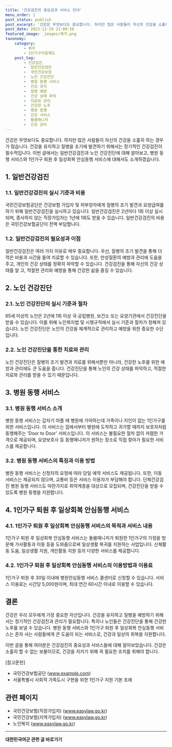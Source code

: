 ```yaml
---
title: '건강검진의 중요성과 서비스 안내'
menu_order: 1
post_status: publish
post_excerpt: '건강은 무엇보다도 중요합니다. 하지만 많은 사람들이 자신의 건강을 소홀히 하는 경우가 많습니다. 건강을 유지하고 질병을 조기에 발견하기 위해서는 정기적인 건강검진이 필수적입니다. 이번 글에서는 일반건강검진과 노인 건강진단에 대해 알아보고, 병원 동행 서비스와 1인가구 퇴원 후 일상회복 안심동행 서비스에 대해서도 소개하겠습니다.'
post_date: 2023-12-29 21:00:56
featured_image: _images/복지.png
taxonomy:
    category:
        - 복지
        - 1인가구지원제도
    post_tag:
        - 건강검진
        -  일반건강검진
        -  국민건강보험
        -  노인 건강진단
        -  병원 동행 서비스
        -  건강 유지
        -  질병 예방
        -  건강 상태 파악
        -  치료와 관리
        -  건강한 노후
        -  병원 동행
        -  건강 서비스
        -  돌봄매니저
        -  건강 관리
---
```




건강은 무엇보다도 중요합니다. 하지만 많은 사람들이 자신의 건강을 소홀히 하는 경우가 많습니다. 건강을 유지하고 질병을 조기에 발견하기 위해서는 정기적인 건강검진이 필수적입니다. 이번 글에서는 일반건강검진과 노인 건강진단에 대해 알아보고, 병원 동행 서비스와 1인가구 퇴원 후 일상회복 안심동행 서비스에 대해서도 소개하겠습니다.

## 1. 일반건강검진

### 1.1. 일반건강검진의 실시 기준과 비용

국민건강보험공단은 건강보험 가입자 및 피부양자에게 질병의 조기 발견과 요양급여를 하기 위해 일반건강검진을 실시하고 있습니다. 일반건강검진은 2년마다 1회 이상 실시되며, 종사하지 않는 직장가입자는 1년에 1회도 받을 수 있습니다. 일반건강검진의 비용은 국민건강보험공단이 전액 부담합니다.

### 1.2. 일반건강검진의 필요성과 이점

일반건강검진은 여러 가지 이유로 매우 중요합니다. 우선, 질병의 조기 발견을 통해 더 적은 비용과 시간을 들여 치료할 수 있습니다. 또한, 만성질환의 예방과 관리에 도움을 주고, 개인의 건강 상태를 정확히 파악할 수 있습니다. 건강검진을 통해 자신의 건강 상태를 알 고, 적절한 관리와 예방을 통해 건강한 삶을 즐길 수 있습니다.

## 2. 노인 건강진단

### 2.1. 노인 건강진단의 실시 기준과 절차

65세 이상의 노인은 2년에 1회 이상 국·공립병원, 보건소 또는 요양기관에서 건강진단을 받을 수 있습니다. 이를 위해 노인복지법 및 시행규칙에서 실시 기준과 절차가 정해져 있습니다. 노인 건강진단은 노인의 건강을 체계적으로 관리하고 예방을 위한 중요한 수단입니다.

### 2.2. 노인 건강진단을 통한 치료와 관리

노인 건강진단은 질병의 조기 발견과 치료를 위해서뿐만 아니라, 건강한 노후를 위한 예방과 관리에도 큰 도움을 줍니다. 건강진단을 통해 노인의 건강 상태를 파악하고, 적절한 치료와 관리를 받을 수 있기 때문입니다.

## 3. 병원 동행 서비스

### 3.1. 병원 동행 서비스 소개

병원 동행 서비스는 갑자기 아플 때 병원에 가야하는데 가족이나 지인이 없는 1인가구를 위한 서비스입니다. 이 서비스는 집에서부터 병원에 도착하고 귀가할 때까지 보호자처럼 동행해주는 'Door to Door' 서비스입니다. 이 서비스는 불필요한 절차 없이 저렴한 가격으로 제공되며, 요양보호사 등 동행매니저가 원하는 장소로 직접 찾아가 필요한 서비스를 제공합니다.

### 3.2. 병원 동행 서비스의 특징과 이용 방법

병원 동행 서비스는 신청자의 요청에 따라 당일 예약 서비스도 제공됩니다. 또한, 이동 서비스는 제공되지 않으며, 교통비 등은 서비스 이용자가 부담해야 합니다. 단체건강검진 병원 동행 서비스도 마찬가지로 취약계층을 대상으로 모집되며, 건강진단을 받을 수 있도록 병원 동행을 지원합니다.

## 4. 1인가구 퇴원 후 일상회복 안심동행 서비스

### 4.1. 1인가구 퇴원 후 일상회복 안심동행 서비스의 목적과 서비스 내용

1인가구 퇴원 후 일상회복 안심동행 서비스는 돌봄매니저가 퇴원한 1인가구의 가정을 방문해 가사활동과 이동 등을 도와줌으로써 일상생활 복귀를 지원하는 사업입니다. 신체활동 도움, 일상생활 지원, 개인활동 지원 등의 다양한 서비스를 제공합니다.

### 4.2. 1인가구 퇴원 후 일상회복 안심동행 서비스의 이용방법과 이용료

1인가구 퇴원 후 30일 이내에 병원안심동행 서비스 콜센터로 신청할 수 있습니다. 서비스 이용료는 시간당 5,000원이며, 최대 연간 60시간 이내로 이용할 수 있습니다.

## 결론

건강은 우리 모두에게 가장 중요한 자산입니다. 건강을 유지하고 질병을 예방하기 위해서는 정기적인 건강검진과 관리가 필요합니다. 특히나 노인들은 건강진단을 통해 건강한 노후를 보낼 수 있습니다. 병원 동행 서비스와 1인가구 퇴원 후 일상회복 안심동행 서비스는 혼자 사는 사람들에게 큰 도움이 되는 서비스로, 건강과 일상의 회복을 지원합니다.

이번 글을 통해 여러분은 건강검진의 중요성과 서비스들에 대해 알아보았습니다. 건강은 소홀히 할 수 없는 보물이므로, 건강을 지키기 위해 꼭 필요한 조치를 취해야 합니다.

[참고문헌]

- 국민건강보험공단 (www.example.com)
- 서울특별시 사회적 가족도시 구현을 위한 1인가구 지원 기본 조례 

## 관련 페이지

- 국민건강보험(직장가입자) (www.easylaw.go.kr)
- 국민건강보험(지역가입자) (www.easylaw.go.kr)
- 노인복지 (www.easylaw.go.kr)
<!-- wp:separator -->
<hr class="wp-block-separator has-alpha-channel-opacity"/>
<!-- /wp:separator -->

<!-- wp:group {"backgroundColor":"base","layout":{"type":"constrained"}} -->
<div class="wp-block-group has-base-background-color has-background"><!-- wp:paragraph {"align":"center","fontSize":"medium"} -->
<p class="has-text-align-center has-large-font-size"><strong>대한민국여군 관련 글 바로가기</strong></p>
<!-- /wp:paragraph -->


<!-- wp:latest-posts
{"categories":[{"id":7224,"count":19,"description":"","link":"https://uknowlaw.com/category/%eb%8c%80%ed%95%9c%eb%af%bc%ea%b5%ad%ec%97%ac%ea%b5%b0/","name":"대한민국여군","slug":"대한민국여군","taxonomy":"category","parent":0,"meta":[],"_links":{"self":[{"href":"https://uknowlaw.com/wp-json/wp/v2/categories/7224"}],"collection":[{"href":"https://uknowlaw.com/wp-json/wp/v2/categories"}],"about":[{"href":"https://uknowlaw.com/wp-json/wp/v2/taxonomies/category"}],"wp:post_type":[{"href":"https://uknowlaw.com/wp-json/wp/v2/posts?categories=7224"}],"curies":[{"name":"wp","href":"https://api.w.org/{rel}","templated":true}]}}],"postsToShow":100,"excerptLength":28,"postLayout":"grid","columns":2,"featuredImageAlign":"left","featuredImageSizeSlug":"large","fontSize":"small"} /--></div>
<!-- /wp:group -->